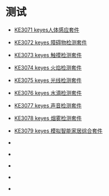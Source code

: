 # 测试


* [KE3071 keyes人体感应套件]()
* [KE3072 keyes 障碍物检测套件]()
* [KE3073 keyes 触摸检测套件]()
* [KE3074 keyes 火焰检测套件]()
* [KE3075 keyes 光线检测套件]()
* [KE3076 keyes 水滴检测套件]()
* [KE3077 keyes 声音检测套件]()
* [KE3078 keyes 烟雾检测套件]()
* [KE3079 keyes 模拟智能家居综合套件]()

* []()
* []()
* []()
* []()
* []()


























